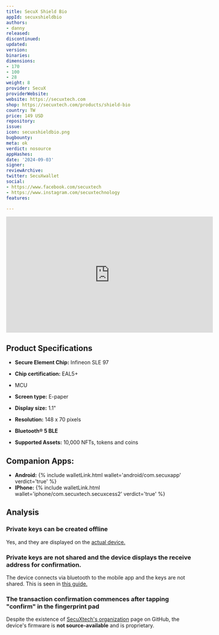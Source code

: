 ```yaml
---
title: SecuX Shield Bio
appId: secuxshieldbio
authors:
- danny
released: 
discontinued: 
updated: 
version: 
binaries: 
dimensions:
- 170
- 100
- 28
weight: 8
provider: SecuX
providerWebsite: 
website: https://secuxtech.com
shop: https://secuxtech.com/products/shield-bio
country: TW
price: 149 USD
repository: 
issue: 
icon: secuxshieldbio.png
bugbounty: 
meta: ok
verdict: nosource
appHashes: 
date: '2024-09-03'
signer: 
reviewArchive: 
twitter: SecuXwallet
social:
- https://www.facebook.com/secuxtech
- https://www.instagram.com/secuxtechnology
features: 

---
```


<iframe width="560" height="315" src="https://www.youtube.com/embed/NlMizqYqlpQ?si=qMNQA_2wVTtUAcRP" title="YouTube video player" frameborder="0" allow="accelerometer; autoplay; clipboard-write; encrypted-media; gyroscope; picture-in-picture; web-share" referrerpolicy="strict-origin-when-cross-origin" allowfullscreen></iframe>

## Product Specifications

- **Secure Element Chip:** Infineon SLE 97
- **Chip certification:** EAL5+
- MCU

- **Screen type:** E-paper
- **Display size:** 1.1"
- **Resolution:** 148 x 70 pixels

- **Bluetooth® 5 BLE**
- **Supported Assets:** 10,000 NFTs, tokens and coins

## Companion Apps:

- **Android:** {% include walletLink.html wallet='android/com.secuxapp' verdict='true' %}
- **IPhone:** {% include walletLink.html wallet='iphone/com.secuxtech.secuxcess2' verdict='true' %}

## Analysis

### Private keys can be created offline

Yes, and they are displayed on the [actual device.](https://secuxtech.com/community/how-it-works/shield-bio/setup-a-new-wallet?srsltid=AfmBOoodaW2E5KQ9EZ95QMYduTpYw9MRh3oLgUI--mzSLErJtoVmj1PE#download-app) 

### Private keys are not shared and the device displays the receive address for confirmation. 

The device connects via bluetooth to the mobile app and the keys are not shared. This is seen in [this guide.](https://secuxtech.com/community/how-it-works/send-and-receive-shield-bio/send-funds-on-mobile)

### The transaction confirmation commences after tapping "confirm" in the fingerprint pad

Despite the existence of [SecuXtech's organization](https://github.com/secuxtech) page on GitHub, the device's firmware is **not source-available** and is proprietary.


